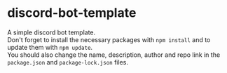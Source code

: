 # discord-bot-template 

A simple discord bot template.  
Don't forget to install the necessary packages with `npm install` and to update them with `npm update`.  
You should also change the name, description, author and repo link in the `package.json` and `package-lock.json` files.  

